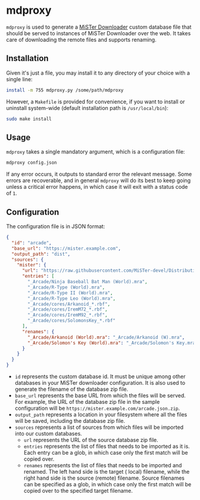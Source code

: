 # mdproxy

`mdproxy` is used to generate a [MiSTer Downloader](https://github.com/MiSTer-devel/Downloader_MiSTer) custom database
file that should be served to instances of MiSTer Downloader over the web. It takes care of downloading the remote files
and supports renaming.

## Installation

Given it's just a file, you may install it to any directory of your choice with a single line:

```bash
install -m 755 mdproxy.py /some/path/mdproxy
```

However, a `Makefile` is provided for convenience, if you want to install or uninstall system-wide (default installation
path is `/usr/local/bin`):

```bash
sudo make install
```

## Usage

`mdproxy` takes a single mandatory argument, which is a configuration file:

```bash
mdproxy config.json
```

If any error occurs, it outputs to standard error the relevant message. Some errors are recoverable, and in general
`mdproxy` will do its best to keep going unless a critical error happens, in which case it will exit with a status code
of `1`.

## Configuration

The configuration file is in JSON format:

```json
{
  "id": "arcade",
  "base_url": "https://mister.example.com",
  "output_path": "dist",
  "sources": {
    "mister": {
      "url": "https://raw.githubusercontent.com/MiSTer-devel/Distribution_MiSTer/main/db.json.zip",
      "entries": [
        "_Arcade/Ninja Baseball Bat Man (World).mra",
        "_Arcade/R-Type (World).mra",
        "_Arcade/R-Type II (World).mra",
        "_Arcade/R-Type Leo (World).mra",
        "_Arcade/cores/Arkanoid_*.rbf",
        "_Arcade/cores/IremM72_*.rbf",
        "_Arcade/cores/IremM92_*.rbf",
        "_Arcade/cores/SolomonsKey_*.rbf"
      ],
      "renames": {
        "_Arcade/Arkanoid (World).mra": "_Arcade/Arkanoid (W).mra",
        "_Arcade/Solomon's Key (World).mra": "_Arcade/Solomon's Key.mra"
      }
    }
  }
}
```

- `id` represents the custom database id. It must be unique among other databases in your MiSTer downloader
  configuration. It is also used to generate the filename of the database zip file.
- `base_url` represents the base URL from which the files will be served. For example, the URL of the database zip file
  in the sample configuration will be `https://mister.example.com/arcade.json.zip`.
- `output_path` represents a location in your filesystem where all the files will be saved, including the database zip
  file.
- `sources` represents a list of sources from which files will be imported into our custom databases.
    - `url` represents the URL of the source database zip file.
    - `entries` represents the list of files that needs to be imported as it is. Each entry can be a glob, in which case
      only the first match will be copied over.
    - `renames` represents the list of files that needs to be imported and renamed. The left hand side is the target (
      local) filename, while the right hand side is the source (remote) filename. Source filenames can be specified as a
      glob, in which case only the first match will be copied over to the specified target filename.
